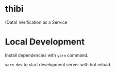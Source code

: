 # thibi
(Data) Verification as a Service

# Local Development

Install dependencies with `yarn` command.

`yarn dev` to start development server with hot reload.